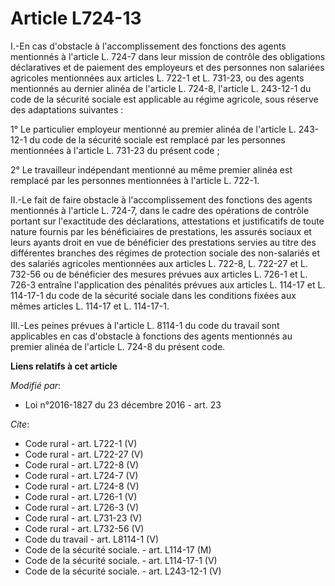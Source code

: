 # Article L724-13

I.-En cas d'obstacle à l'accomplissement des fonctions des agents mentionnés à l'article L. 724-7 dans leur mission de
contrôle des obligations déclaratives et de paiement des employeurs et des personnes non salariées agricoles mentionnées aux
articles L. 722-1 et L. 731-23, ou des agents mentionnés au dernier alinéa de l'article L. 724-8, l'article L. 243-12-1 du
code de la sécurité sociale est applicable au régime agricole, sous réserve des adaptations suivantes : 

1° Le particulier employeur mentionné au premier alinéa de l'article L. 243-12-1 du code de la sécurité sociale est remplacé
par les personnes mentionnées à l'article L. 731-23 du présent code ; 

2° Le travailleur indépendant mentionné au même premier alinéa est remplacé par les personnes mentionnées à l'article L.
722-1. 

II.-Le fait de faire obstacle à l'accomplissement des fonctions des agents mentionnés à l'article L. 724-7, dans le cadre des
opérations de contrôle portant sur l'exactitude des déclarations, attestations et justificatifs de toute nature fournis par
les bénéficiaires de prestations, les assurés sociaux et leurs ayants droit en vue de bénéficier des prestations servies au
titre des différentes branches des régimes de protection sociale des non-salariés et des salariés agricoles mentionnées aux
articles L. 722-8, L. 722-27 et L. 732-56 ou de bénéficier des mesures prévues aux articles L. 726-1 et L. 726-3 entraîne
l'application des pénalités prévues aux articles L. 114-17 et L. 114-17-1 du code de la sécurité sociale dans les conditions
fixées aux mêmes articles L. 114-17 et L. 114-17-1. 

III.-Les peines prévues à l'article L. 8114-1 du code du travail sont applicables en cas d'obstacle à fonctions des agents
mentionnés au premier alinéa de l'article L. 724-8 du présent code.

**Liens relatifs à cet article**

_Modifié par_:

  - Loi n°2016-1827 du 23 décembre 2016 - art. 23

_Cite_:

  - Code rural - art. L722-1 (V)
  - Code rural - art. L722-27 (V)
  - Code rural - art. L722-8 (V)
  - Code rural - art. L724-7 (V)
  - Code rural - art. L724-8 (V)
  - Code rural - art. L726-1 (V)
  - Code rural - art. L726-3 (V)
  - Code rural - art. L731-23 (V)
  - Code rural - art. L732-56 (V)
  - Code du travail - art. L8114-1 (V)
  - Code de la sécurité sociale. - art. L114-17 (M)
  - Code de la sécurité sociale. - art. L114-17-1 (V)
  - Code de la sécurité sociale. - art. L243-12-1 (V)
